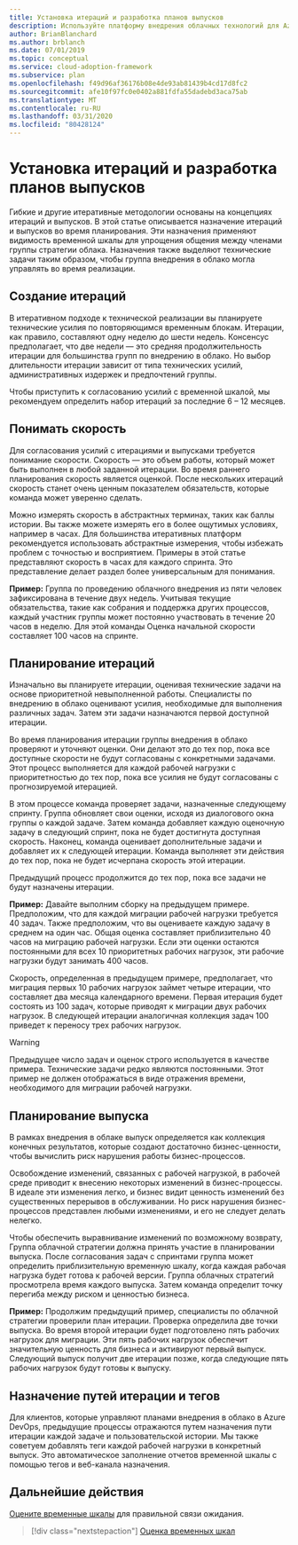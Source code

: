 ```yaml
---
title: Установка итераций и разработка планов выпусков
description: Используйте платформу внедрения облачных технологий для Azure, чтобы узнать, как определить итерации и планы выпуска для упрощения управления реализацией.
author: BrianBlanchard
ms.author: brblanch
ms.date: 07/01/2019
ms.topic: conceptual
ms.service: cloud-adoption-framework
ms.subservice: plan
ms.openlocfilehash: f49d96af36176b08e4de93ab81439b4cd17d8fc2
ms.sourcegitcommit: afe10f97fc0e0402a881fdfa55dadebd3aca75ab
ms.translationtype: MT
ms.contentlocale: ru-RU
ms.lasthandoff: 03/31/2020
ms.locfileid: "80428124"
---
```

# <a name="establish-iterations-and-release-plans"></a>Установка итераций и разработка планов выпусков

Гибкие и другие итеративные методологии основаны на концепциях итераций и выпусков. В этой статье описывается назначение итераций и выпусков во время планирования. Эти назначения применяют видимость временной шкалы для упрощения общения между членами группы стратегии облака. Назначения также выделяют технические задачи таким образом, чтобы группа внедрения в облако могла управлять во время реализации.

## <a name="establish-iterations"></a>Создание итераций

В итеративном подходе к технической реализации вы планируете технические усилия по повторяющимся временным блокам. Итерации, как правило, составляют одну неделю до шести недель. Консенсус предполагает, что две недели — это средняя продолжительность итерации для большинства групп по внедрению в облако. Но выбор длительности итерации зависит от типа технических усилий, административных издержек и предпочтений группы.

Чтобы приступить к согласованию усилий с временной шкалой, мы рекомендуем определить набор итераций за последние 6 – 12 месяцев.

## <a name="understand-velocity"></a>Понимать скорость

Для согласования усилий с итерациями и выпусками требуется понимание скорости. Скорость — это объем работы, который может быть выполнен в любой заданной итерации. Во время раннего планирования скорость является оценкой. После нескольких итераций скорость станет очень ценным показателем обязательств, которые команда может уверенно сделать.

Можно измерять скорость в абстрактных терминах, таких как баллы истории. Вы также можете измерять его в более ощутимых условиях, например в часах. Для большинства итеративных платформ рекомендуется использовать абстрактные измерения, чтобы избежать проблем с точностью и восприятием. Примеры в этой статье представляют скорость в часах для каждого спринта. Это представление делает раздел более универсальным для понимания.

**Пример:** Группа по проведению облачного внедрения из пяти человек зафиксирована в течение двух недель. Учитывая текущие обязательства, такие как собрания и поддержка других процессов, каждый участник группы может постоянно участвовать в течение 20 часов в неделю. Для этой команды Оценка начальной скорости составляет 100 часов на спринте.

## <a name="iteration-planning"></a>Планирование итераций

Изначально вы планируете итерации, оценивая технические задачи на основе приоритетной невыполненной работы. Специалисты по внедрению в облако оценивают усилия, необходимые для выполнения различных задач. Затем эти задачи назначаются первой доступной итерации.

Во время планирования итерации группы внедрения в облако проверяют и уточняют оценки. Они делают это до тех пор, пока все доступные скорости не будут согласованы с конкретными задачами. Этот процесс выполняется для каждой рабочей нагрузки с приоритетностью до тех пор, пока все усилия не будут согласованы с прогнозируемой итерацией.

В этом процессе команда проверяет задачи, назначенные следующему спринту. Группа обновляет свои оценки, исходя из диалогового окна группы о каждой задаче. Затем команда добавляет каждую оценочную задачу в следующий спринт, пока не будет достигнута доступная скорость. Наконец, команда оценивает дополнительные задачи и добавляет их к следующей итерации. Команда выполняет эти действия до тех пор, пока не будет исчерпана скорость этой итерации.

Предыдущий процесс продолжится до тех пор, пока все задачи не будут назначены итерации.

**Пример:** Давайте выполним сборку на предыдущем примере. Предположим, что для каждой миграции рабочей нагрузки требуется 40 задач. Также предположим, что вы оцениваете каждую задачу в среднем на один час. Общая оценка составляет приблизительно 40 часов на миграцию рабочей нагрузки. Если эти оценки остаются постоянными для всех 10 приоритетных рабочих нагрузок, эти рабочие нагрузки будут занимать 400 часов.

Скорость, определенная в предыдущем примере, предполагает, что миграция первых 10 рабочих нагрузок займет четыре итерации, что составляет два месяца календарного времени. Первая итерация будет состоять из 100 задач, которые приводят к миграции двух рабочих нагрузок. В следующей итерации аналогичная коллекция задач 100 приведет к переносу трех рабочих нагрузок.

> [!WARNING]
> Предыдущее число задач и оценок строго используется в качестве примера. Технические задачи редко являются постоянными. Этот пример не должен отображаться в виде отражения времени, необходимого для миграции рабочей нагрузки.

## <a name="release-planning"></a>Планирование выпуска

В рамках внедрения в облаке выпуск определяется как коллекция конечных результатов, которые создают достаточно бизнес-ценности, чтобы вычислить риск нарушения работы бизнес-процессов.

Освобождение изменений, связанных с рабочей нагрузкой, в рабочей среде приводит к внесению некоторых изменений в бизнес-процессы. В идеале эти изменения легко, и бизнес видит ценность изменений без существенных перерывов в обслуживании. Но риск нарушения бизнес-процессов представлен любыми изменениями, и его не следует делать нелегко.

Чтобы обеспечить выравнивание изменений по возможному возврату, Группа облачной стратегии должна принять участие в планировании выпуска. После согласования задач с спринтами группа может определить приблизительную временную шкалу, когда каждая рабочая нагрузка будет готова к рабочей версии. Группа облачных стратегий просмотрела время каждого выпуска. Затем команда определит точку перегиба между риском и ценностью бизнеса.

**Пример:** Продолжим предыдущий пример, специалисты по облачной стратегии проверили план итерации. Проверка определила две точки выпуска. Во время второй итерации будет подготовлено пять рабочих нагрузок для миграции. Эти пять рабочих нагрузок обеспечит значительную ценность для бизнеса и активируют первый выпуск. Следующий выпуск получит две итерации позже, когда следующие пять рабочих нагрузок будут готовы к выпуску.

## <a name="assign-iteration-paths-and-tags"></a>Назначение путей итерации и тегов

Для клиентов, которые управляют планами внедрения в облако в Azure DevOps, предыдущие процессы отражаются путем назначения пути итерации каждой задаче и пользовательской истории. Мы также советуем добавлять теги каждой рабочей нагрузки в конкретный выпуск. Это автоматическое заполнение отчетов временной шкалы с помощью тегов и веб-канала назначения.

## <a name="next-steps"></a>Дальнейшие действия

[Оцените временные шкалы](./timelines.md) для правильной связи ожидания.

> [!div class="nextstepaction"]
> [Оценка временных шкал](./timelines.md)
